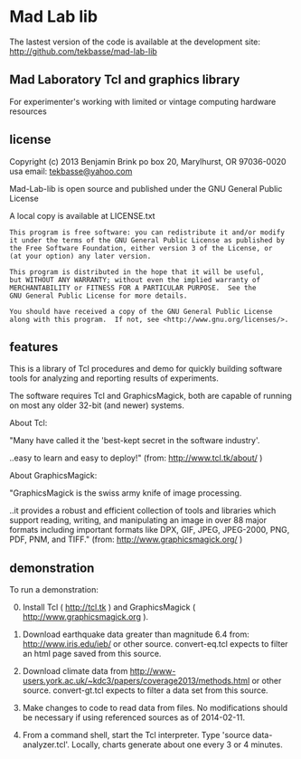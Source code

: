 Mad Lab lib
===========

The lastest version of the code is available at the development site:
 http://github.com/tekbasse/mad-lab-lib

Mad Laboratory Tcl and graphics library
---------------------------------------

For experimenter's working with limited or vintage computing hardware resources


license
-------
Copyright (c) 2013 Benjamin Brink
po box 20, Marylhurst, OR 97036-0020 usa
email: tekbasse@yahoo.com

Mad-Lab-lib is open source and published under the GNU General Public License

A local copy is available at LICENSE.txt

    This program is free software: you can redistribute it and/or modify
    it under the terms of the GNU General Public License as published by
    the Free Software Foundation, either version 3 of the License, or
    (at your option) any later version.

    This program is distributed in the hope that it will be useful,
    but WITHOUT ANY WARRANTY; without even the implied warranty of
    MERCHANTABILITY or FITNESS FOR A PARTICULAR PURPOSE.  See the
    GNU General Public License for more details.

    You should have received a copy of the GNU General Public License
    along with this program.  If not, see <http://www.gnu.org/licenses/>.


features
--------

This is a library of Tcl procedures and demo for quickly building 
software tools for analyzing and reporting results of experiments.

The software requires Tcl and GraphicsMagick, both are capable 
of running on most any older 32-bit (and newer)  systems.

About Tcl: 

"Many have called it the 'best-kept secret in the software industry'. 

..easy to learn and easy to deploy!" (from: http://www.tcl.tk/about/ )

About GraphicsMagick:

"GraphicsMagick is the swiss army knife of image processing. 

..it provides a robust and efficient collection of tools and libraries 
which support reading, writing, and manipulating an image in 
over 88 major formats including important formats like 
DPX, GIF, JPEG, JPEG-2000, PNG, PDF, PNM, and TIFF."
   (from: http://www.graphicsmagick.org/ )


demonstration
-------------

To run a demonstration:

0. Install Tcl ( http://tcl.tk )  and GraphicsMagick ( http://www.graphicsmagick.org ).

1. Download earthquake data greater than magnitude 6.4 from: http://www.iris.edu/ieb/ or other source.
   convert-eq.tcl expects to filter an html page saved from this source.

2. Download climate data from http://www-users.york.ac.uk/~kdc3/papers/coverage2013/methods.html or other source.
   convert-gt.tcl expects to filter a data set from this source.

3. Make changes to code to read data from files. No modifications should be necessary if using referenced sources as of 2014-02-11.

4. From a command shell, start the Tcl interpreter.  Type 'source data-analyzer.tcl'. Locally, charts generate about one every 3 or 4 minutes.

